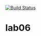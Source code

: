 [![Build Status](https://travis-ci.org/v6854384/lab06.svg?branch=master)](https://travis-ci.org/v6854384/lab06)
# lab06
